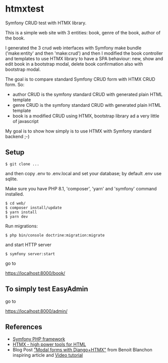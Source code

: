 # htmxtest

Symfony CRUD test with HTMX library.

This is a simple web site with 3 entities: book, genre of the book, author of the book.

I generated the 3 crud web interfaces with Symfony make bundle ('make:entity' and then 'make:crud') and then I modified the book controller and templates to use HTMX library to have a SPA behaviour: new, show and edit book in a bootstrap modal, delete book confirmation also with bootstrap modal.

The goal is to compare standard Symfony CRUD form with HTMX CRUD form. So:

* author CRUD is the symfony standard CRUD with generated plain HTML template
* genre CRUD is the symfony standard CRUD with generated plain HTML template
* book is a modified CRUD using HTMX, bootstrap library ad a very little of javascript

My goal is to show how simply is to use HTMX with Symfony standard backend ;-)

## Setup

```
$ git clone ...
```

and then copy .env to .env.local and set your database; by default .env use sqlite.

Make sure you have PHP 8.1, 'composer', 'yarn' and 'symfony' command installed.


```
$ cd web/
$ composer install/update
$ yarn install
$ yarn dev
```

Run migrations:

```
$ php bin/console doctrine:migration:migrate
```

and start HTTP server

```
$ symfony server:start
```

go to

[https://localhost:8000/book/](https://localhost:8000/book/)

## To simply test EasyAdmin

go to

[https://localhost:8000/admin/](https://localhost:8000/admin/)


## References

- [Symfony PHP framework](https://symfony.com/)
- [HTMX - high power tools for HTML](https://htmx.org/)
- Blog Post ["Modal forms with Django+HTMX"](https://blog.benoitblanchon.fr/django-htmx-modal-form/) from Benoit Blanchon inspiring article and [Video tutorial](https://www.youtube.com/watch?v=3dyQigrEj8A&ab_channel=BenoitBlanchon)
